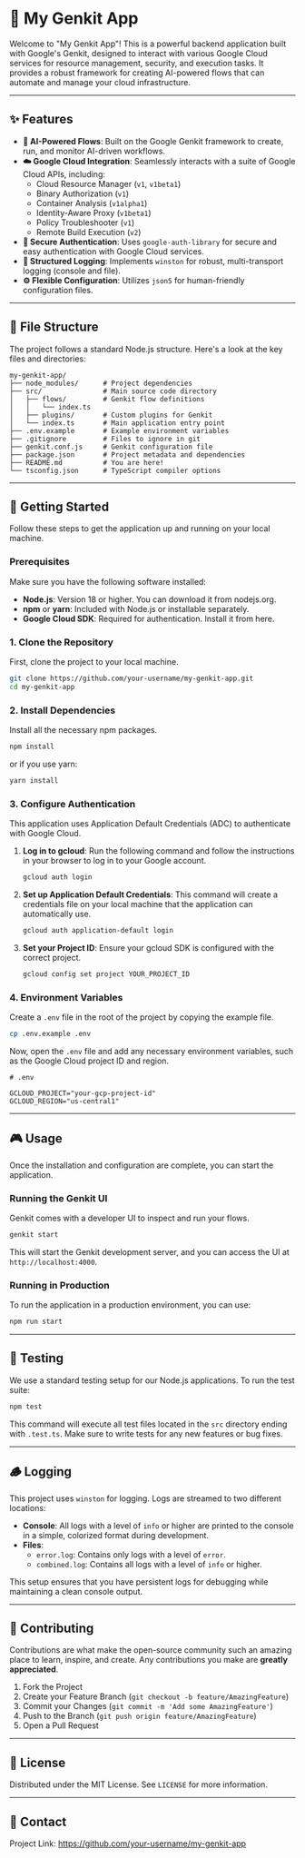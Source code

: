# 🚀 My Genkit App

Welcome to "My Genkit App"! This is a powerful backend application built with Google's Genkit, designed to interact with various Google Cloud services for resource management, security, and execution tasks. It provides a robust framework for creating AI-powered flows that can automate and manage your cloud infrastructure.

---

## ✨ Features

- **🤖 AI-Powered Flows**: Built on the Google Genkit framework to create, run, and monitor AI-driven workflows.
- **☁️ Google Cloud Integration**: Seamlessly interacts with a suite of Google Cloud APIs, including:
  - Cloud Resource Manager (`v1`, `v1beta1`)
  - Binary Authorization (`v1`)
  - Container Analysis (`v1alpha1`)
  - Identity-Aware Proxy (`v1beta1`)
  - Policy Troubleshooter (`v1`)
  - Remote Build Execution (`v2`)
- **🔐 Secure Authentication**: Uses `google-auth-library` for secure and easy authentication with Google Cloud services.
- **📝 Structured Logging**: Implements `winston` for robust, multi-transport logging (console and file).
- **⚙️ Flexible Configuration**: Utilizes `json5` for human-friendly configuration files.

---

## 📂 File Structure

The project follows a standard Node.js structure. Here's a look at the key files and directories:

```
my-genkit-app/
├── node_modules/      # Project dependencies
├── src/               # Main source code directory
│   ├── flows/         # Genkit flow definitions
│   │   └── index.ts
│   ├── plugins/       # Custom plugins for Genkit
│   └── index.ts       # Main application entry point
├── .env.example       # Example environment variables
├── .gitignore         # Files to ignore in git
├── genkit.conf.js     # Genkit configuration file
├── package.json       # Project metadata and dependencies
├── README.md          # You are here!
└── tsconfig.json      # TypeScript compiler options
```

---

## 🏁 Getting Started

Follow these steps to get the application up and running on your local machine.

### Prerequisites

Make sure you have the following software installed:

- **Node.js**: Version 18 or higher. You can download it from nodejs.org.
- **npm** or **yarn**: Included with Node.js or installable separately.
- **Google Cloud SDK**: Required for authentication. Install it from here.

### 1. Clone the Repository

First, clone the project to your local machine.

```bash
git clone https://github.com/your-username/my-genkit-app.git
cd my-genkit-app
```

### 2. Install Dependencies

Install all the necessary npm packages.

```bash
npm install
```

or if you use yarn:

```bash
yarn install
```

### 3. Configure Authentication

This application uses Application Default Credentials (ADC) to authenticate with Google Cloud.

1.  **Log in to gcloud**:
    Run the following command and follow the instructions in your browser to log in to your Google account.

    ```bash
    gcloud auth login
    ```

2.  **Set up Application Default Credentials**:
    This command will create a credentials file on your local machine that the application can automatically use.

    ```bash
    gcloud auth application-default login
    ```

3.  **Set your Project ID**:
    Ensure your gcloud SDK is configured with the correct project.

    ```bash
    gcloud config set project YOUR_PROJECT_ID
    ```

### 4. Environment Variables

Create a `.env` file in the root of the project by copying the example file.

```bash
cp .env.example .env
```

Now, open the `.env` file and add any necessary environment variables, such as the Google Cloud project ID and region.

```env
# .env

GCLOUD_PROJECT="your-gcp-project-id"
GCLOUD_REGION="us-central1"
```

---

## 🎮 Usage

Once the installation and configuration are complete, you can start the application.

### Running the Genkit UI

Genkit comes with a developer UI to inspect and run your flows.

```bash
genkit start
```

This will start the Genkit development server, and you can access the UI at `http://localhost:4000`.

### Running in Production

To run the application in a production environment, you can use:

```bash
npm run start
```

---

## 🧪 Testing

We use a standard testing setup for our Node.js applications. To run the test suite:

```bash
npm test
```

This command will execute all test files located in the `src` directory ending with `.test.ts`. Make sure to write tests for any new features or bug fixes.

---

## 🪵 Logging

This project uses `winston` for logging. Logs are streamed to two different locations:

- **Console**: All logs with a level of `info` or higher are printed to the console in a simple, colorized format during development.
- **Files**:
  - `error.log`: Contains only logs with a level of `error`.
  - `combined.log`: Contains all logs with a level of `info` or higher.

This setup ensures that you have persistent logs for debugging while maintaining a clean console output.

---

## 🤝 Contributing

Contributions are what make the open-source community such an amazing place to learn, inspire, and create. Any contributions you make are **greatly appreciated**.

1.  Fork the Project
2.  Create your Feature Branch (`git checkout -b feature/AmazingFeature`)
3.  Commit your Changes (`git commit -m 'Add some AmazingFeature'`)
4.  Push to the Branch (`git push origin feature/AmazingFeature`)
5.  Open a Pull Request

---

## 📜 License

Distributed under the MIT License. See `LICENSE` for more information.

---

## 📧 Contact

Project Link: https://github.com/your-username/my-genkit-app